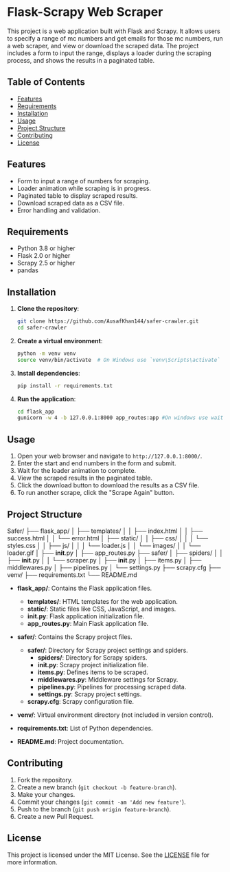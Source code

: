 # Flask-Scrapy Web Scraper

This project is a web application built with Flask and Scrapy. It allows users to specify a range of mc numbers and get emails for those mc numbers, run a web scraper, and view or download the scraped data. The project includes a form to input the range, displays a loader during the scraping process, and shows the results in a paginated table.

## Table of Contents

- [Features](#features)
- [Requirements](#requirements)
- [Installation](#installation)
- [Usage](#usage)
- [Project Structure](#project-structure)
- [Contributing](#contributing)
- [License](#license)

## Features

- Form to input a range of numbers for scraping.
- Loader animation while scraping is in progress.
- Paginated table to display scraped results.
- Download scraped data as a CSV file.
- Error handling and validation.

## Requirements

- Python 3.8 or higher
- Flask 2.0 or higher
- Scrapy 2.5 or higher
- pandas

## Installation

1. **Clone the repository**:

   ```bash
   git clone https://github.com/AusafKhan144/safer-crawler.git
   cd safer-crawler
   ```

2. **Create a virtual environment**:

   ```bash
   python -m venv venv
   source venv/bin/activate  # On Windows use `venv\Scripts\activate`
   ```

3. **Install dependencies**:

   ```bash
   pip install -r requirements.txt
   ```

4. **Run the application**:
   ```bash
   cd flask_app
   gunicorn -w 4 -b 127.0.0.1:8000 app_routes:app #On windows use waitress-serve --host=127.0.0.1 --port=8000 app_routes:app
   ```

## Usage

1. Open your web browser and navigate to `http://127.0.0.1:8000/`.
2. Enter the start and end numbers in the form and submit.
3. Wait for the loader animation to complete.
4. View the scraped results in the paginated table.
5. Click the download button to download the results as a CSV file.
6. To run another scrape, click the "Scrape Again" button.

## Project Structure

Safer/
├── flask_app/
│   ├── templates/
│   │   ├── index.html
│   │   ├── success.html
│   │   └── error.html
│   ├── static/
│   │   ├── css/
│   │   │   └── styles.css
│   │   ├── js/
│   │   │   └── loader.js
│   │   └── images/
│   │       └── loader.gif
│   ├── __init__.py
│   ├── app_routes.py
├── safer/
│   ├── spiders/
│   │   ├── __init__.py
│   │   └── scraper.py
│   ├── __init__.py
│   ├── items.py
│   ├── middlewares.py
│   ├── pipelines.py
│   └── settings.py
├── scrapy.cfg
├── venv/
├── requirements.txt
└──  README.md



- **flask_app/**: Contains the Flask application files.
  - **templates/**: HTML templates for the web application.
  - **static/**: Static files like CSS, JavaScript, and images.
  - **__init__.py**: Flask application initialization file.
  - **app_routes.py**: Main Flask application file.


- **safer/**: Contains the Scrapy project files.
  - **safer/**: Directory for Scrapy project settings and spiders.
    - **spiders/**: Directory for Scrapy spiders.
    - **__init__.py**: Scrapy project initialization file.
    - **items.py**: Defines items to be scraped.
    - **middlewares.py**: Middleware settings for Scrapy.
    - **pipelines.py**: Pipelines for processing scraped data.
    - **settings.py**: Scrapy project settings.
  - **scrapy.cfg**: Scrapy configuration file.

- **venv/**: Virtual environment directory (not included in version control).
- **requirements.txt**: List of Python dependencies.
- **README.md**: Project documentation.

## Contributing
1. Fork the repository.
2. Create a new branch (`git checkout -b feature-branch`).
3. Make your changes.
4. Commit your changes (`git commit -am 'Add new feature'`).
5. Push to the branch (`git push origin feature-branch`).
6. Create a new Pull Request.

## License
This project is licensed under the MIT License. See the [LICENSE](LICENSE) file for more information.

